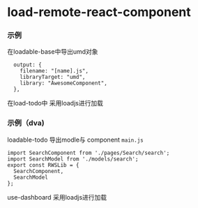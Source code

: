 # load-remote-react-component

### 示例
在loadable-base中导出umd对象
```
  output: {
    filename: "[name].js",
    libraryTarget: "umd",
    library: "AwesomeComponent",
  },
```

在load-todo中  采用loadjs进行加载

### 示例（dva)
loadable-todo 导出modle与 component
`main.js`
```
import SearchComponent from './pages/Search/search';
import SearchModel from './models/search';
export const RWSLib = {
  SearchComponent,
  SearchModel
};
```
use-dashboard 采用loadjs进行加载